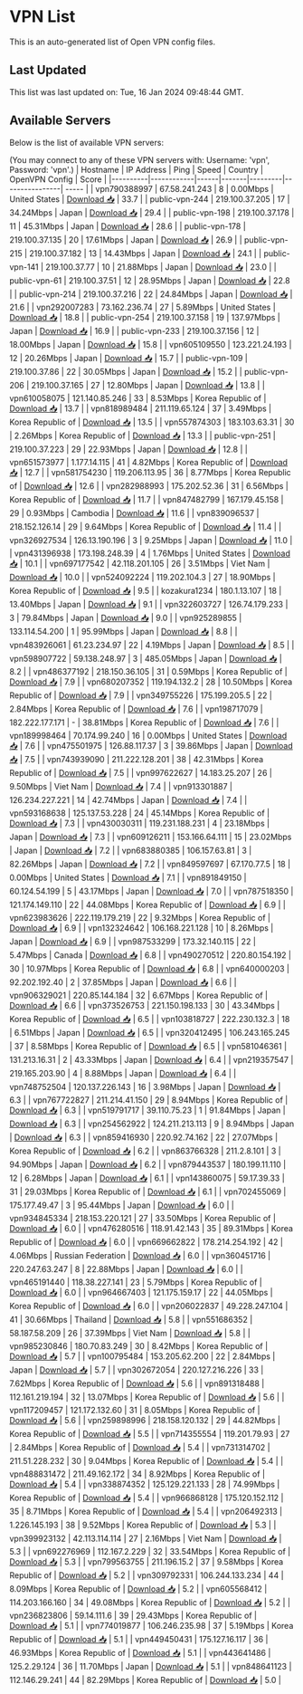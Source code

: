# VPN List

This is an auto-generated list of Open VPN config files.

## Last Updated

This list was last updated on: Tue, 16 Jan 2024 09:48:44 GMT.

## Available Servers

Below is the list of available VPN servers:

(You may connect to any of these VPN servers with: Username: 'vpn', Password: 'vpn'.)
| Hostname | IP Address | Ping | Speed | Country | OpenVPN Config | Score |
|----------|------------|------|-------|---------|----------------| ----- |
| vpn790388997 | 67.58.241.243 | 8 | 0.00Mbps | United States | [Download 📥](./configs/server_0_US.ovpn) | 33.7 |
| public-vpn-244 | 219.100.37.205 | 17 | 34.24Mbps | Japan | [Download 📥](./configs/server_1_JP.ovpn) | 29.4 |
| public-vpn-198 | 219.100.37.178 | 11 | 45.31Mbps | Japan | [Download 📥](./configs/server_2_JP.ovpn) | 28.6 |
| public-vpn-178 | 219.100.37.135 | 20 | 17.61Mbps | Japan | [Download 📥](./configs/server_3_JP.ovpn) | 26.9 |
| public-vpn-215 | 219.100.37.182 | 13 | 14.43Mbps | Japan | [Download 📥](./configs/server_4_JP.ovpn) | 24.1 |
| public-vpn-141 | 219.100.37.77 | 10 | 21.88Mbps | Japan | [Download 📥](./configs/server_5_JP.ovpn) | 23.0 |
| public-vpn-61 | 219.100.37.51 | 12 | 28.95Mbps | Japan | [Download 📥](./configs/server_6_JP.ovpn) | 22.8 |
| public-vpn-214 | 219.100.37.216 | 22 | 24.84Mbps | Japan | [Download 📥](./configs/server_7_JP.ovpn) | 21.6 |
| vpn292007283 | 73.162.236.74 | 27 | 5.89Mbps | United States | [Download 📥](./configs/server_8_US.ovpn) | 18.8 |
| public-vpn-254 | 219.100.37.158 | 19 | 137.97Mbps | Japan | [Download 📥](./configs/server_9_JP.ovpn) | 16.9 |
| public-vpn-233 | 219.100.37.156 | 12 | 18.00Mbps | Japan | [Download 📥](./configs/server_10_JP.ovpn) | 15.8 |
| vpn605109550 | 123.221.24.193 | 12 | 20.26Mbps | Japan | [Download 📥](./configs/server_11_JP.ovpn) | 15.7 |
| public-vpn-109 | 219.100.37.86 | 22 | 30.05Mbps | Japan | [Download 📥](./configs/server_12_JP.ovpn) | 15.2 |
| public-vpn-206 | 219.100.37.165 | 27 | 12.80Mbps | Japan | [Download 📥](./configs/server_13_JP.ovpn) | 13.8 |
| vpn610058075 | 121.140.85.246 | 33 | 8.53Mbps | Korea Republic of | [Download 📥](./configs/server_14_KR.ovpn) | 13.7 |
| vpn818989484 | 211.119.65.124 | 37 | 3.49Mbps | Korea Republic of | [Download 📥](./configs/server_15_KR.ovpn) | 13.5 |
| vpn557874303 | 183.103.63.31 | 30 | 2.26Mbps | Korea Republic of | [Download 📥](./configs/server_16_KR.ovpn) | 13.3 |
| public-vpn-251 | 219.100.37.223 | 29 | 22.93Mbps | Japan | [Download 📥](./configs/server_17_JP.ovpn) | 12.8 |
| vpn651573977 | 1.177.14.115 | 41 | 4.82Mbps | Korea Republic of | [Download 📥](./configs/server_18_KR.ovpn) | 12.7 |
| vpn581754230 | 119.206.113.95 | 36 | 8.77Mbps | Korea Republic of | [Download 📥](./configs/server_19_KR.ovpn) | 12.6 |
| vpn282988993 | 175.202.52.36 | 31 | 6.56Mbps | Korea Republic of | [Download 📥](./configs/server_20_KR.ovpn) | 11.7 |
| vpn847482799 | 167.179.45.158 | 29 | 0.93Mbps | Cambodia | [Download 📥](./configs/server_21_KH.ovpn) | 11.6 |
| vpn839096537 | 218.152.126.14 | 29 | 9.64Mbps | Korea Republic of | [Download 📥](./configs/server_22_KR.ovpn) | 11.4 |
| vpn326927534 | 126.13.190.196 | 3 | 9.25Mbps | Japan | [Download 📥](./configs/server_23_JP.ovpn) | 11.0 |
| vpn431396938 | 173.198.248.39 | 4 | 1.76Mbps | United States | [Download 📥](./configs/server_24_US.ovpn) | 10.1 |
| vpn697177542 | 42.118.201.105 | 26 | 3.51Mbps | Viet Nam | [Download 📥](./configs/server_25_VN.ovpn) | 10.0 |
| vpn524092224 | 119.202.104.3 | 27 | 18.90Mbps | Korea Republic of | [Download 📥](./configs/server_26_KR.ovpn) | 9.5 |
| kozakura1234 | 180.1.13.107 | 18 | 13.40Mbps | Japan | [Download 📥](./configs/server_27_JP.ovpn) | 9.1 |
| vpn322603727 | 126.74.179.233 | 3 | 79.84Mbps | Japan | [Download 📥](./configs/server_28_JP.ovpn) | 9.0 |
| vpn925289855 | 133.114.54.200 | 1 | 95.99Mbps | Japan | [Download 📥](./configs/server_29_JP.ovpn) | 8.8 |
| vpn483926061 | 61.23.234.97 | 22 | 4.19Mbps | Japan | [Download 📥](./configs/server_30_JP.ovpn) | 8.5 |
| vpn598907722 | 59.138.248.97 | 3 | 485.05Mbps | Japan | [Download 📥](./configs/server_31_JP.ovpn) | 8.2 |
| vpn486377192 | 218.150.36.105 | 31 | 0.59Mbps | Korea Republic of | [Download 📥](./configs/server_32_KR.ovpn) | 7.9 |
| vpn680207352 | 119.194.132.2 | 28 | 10.50Mbps | Korea Republic of | [Download 📥](./configs/server_33_KR.ovpn) | 7.9 |
| vpn349755226 | 175.199.205.5 | 22 | 2.84Mbps | Korea Republic of | [Download 📥](./configs/server_34_KR.ovpn) | 7.6 |
| vpn198717079 | 182.222.177.171 | - | 38.81Mbps | Korea Republic of | [Download 📥](./configs/server_35_KR.ovpn) | 7.6 |
| vpn189998464 | 70.174.99.240 | 16 | 0.00Mbps | United States | [Download 📥](./configs/server_36_US.ovpn) | 7.6 |
| vpn475501975 | 126.88.117.37 | 3 | 39.86Mbps | Japan | [Download 📥](./configs/server_37_JP.ovpn) | 7.5 |
| vpn743939090 | 211.222.128.201 | 38 | 42.31Mbps | Korea Republic of | [Download 📥](./configs/server_38_KR.ovpn) | 7.5 |
| vpn997622627 | 14.183.25.207 | 26 | 9.50Mbps | Viet Nam | [Download 📥](./configs/server_39_VN.ovpn) | 7.4 |
| vpn913301887 | 126.234.227.221 | 14 | 42.74Mbps | Japan | [Download 📥](./configs/server_40_JP.ovpn) | 7.4 |
| vpn593168638 | 125.137.53.228 | 24 | 45.14Mbps | Korea Republic of | [Download 📥](./configs/server_41_KR.ovpn) | 7.3 |
| vpn430030311 | 119.231.188.231 | 4 | 23.18Mbps | Japan | [Download 📥](./configs/server_42_JP.ovpn) | 7.3 |
| vpn609126211 | 153.166.64.111 | 15 | 23.02Mbps | Japan | [Download 📥](./configs/server_43_JP.ovpn) | 7.2 |
| vpn683880385 | 106.157.63.81 | 3 | 82.26Mbps | Japan | [Download 📥](./configs/server_44_JP.ovpn) | 7.2 |
| vpn849597697 | 67.170.77.5 | 18 | 0.00Mbps | United States | [Download 📥](./configs/server_45_US.ovpn) | 7.1 |
| vpn891849150 | 60.124.54.199 | 5 | 43.17Mbps | Japan | [Download 📥](./configs/server_46_JP.ovpn) | 7.0 |
| vpn787518350 | 121.174.149.110 | 22 | 44.08Mbps | Korea Republic of | [Download 📥](./configs/server_47_KR.ovpn) | 6.9 |
| vpn623983626 | 222.119.179.219 | 22 | 9.32Mbps | Korea Republic of | [Download 📥](./configs/server_48_KR.ovpn) | 6.9 |
| vpn132324642 | 106.168.221.128 | 10 | 8.26Mbps | Japan | [Download 📥](./configs/server_49_JP.ovpn) | 6.9 |
| vpn987533299 | 173.32.140.115 | 22 | 5.47Mbps | Canada | [Download 📥](./configs/server_50_CA.ovpn) | 6.8 |
| vpn490270512 | 220.80.154.192 | 30 | 10.97Mbps | Korea Republic of | [Download 📥](./configs/server_51_KR.ovpn) | 6.8 |
| vpn640000203 | 92.202.192.40 | 2 | 37.85Mbps | Japan | [Download 📥](./configs/server_52_JP.ovpn) | 6.6 |
| vpn906329021 | 220.85.144.184 | 32 | 6.67Mbps | Korea Republic of | [Download 📥](./configs/server_53_KR.ovpn) | 6.6 |
| vpn373526753 | 221.150.198.133 | 30 | 43.34Mbps | Korea Republic of | [Download 📥](./configs/server_54_KR.ovpn) | 6.5 |
| vpn103818727 | 222.230.132.3 | 18 | 6.51Mbps | Japan | [Download 📥](./configs/server_55_JP.ovpn) | 6.5 |
| vpn320412495 | 106.243.165.245 | 37 | 8.58Mbps | Korea Republic of | [Download 📥](./configs/server_56_KR.ovpn) | 6.5 |
| vpn581046361 | 131.213.16.31 | 2 | 43.33Mbps | Japan | [Download 📥](./configs/server_57_JP.ovpn) | 6.4 |
| vpn219357547 | 219.165.203.90 | 4 | 8.88Mbps | Japan | [Download 📥](./configs/server_58_JP.ovpn) | 6.4 |
| vpn748752504 | 120.137.226.143 | 16 | 3.98Mbps | Japan | [Download 📥](./configs/server_59_JP.ovpn) | 6.3 |
| vpn767722827 | 211.214.41.150 | 29 | 8.94Mbps | Korea Republic of | [Download 📥](./configs/server_60_KR.ovpn) | 6.3 |
| vpn519791717 | 39.110.75.23 | 1 | 91.84Mbps | Japan | [Download 📥](./configs/server_61_JP.ovpn) | 6.3 |
| vpn254562922 | 124.211.213.113 | 9 | 8.94Mbps | Japan | [Download 📥](./configs/server_62_JP.ovpn) | 6.3 |
| vpn859416930 | 220.92.74.162 | 22 | 27.07Mbps | Korea Republic of | [Download 📥](./configs/server_63_KR.ovpn) | 6.2 |
| vpn863766328 | 211.2.8.101 | 3 | 94.90Mbps | Japan | [Download 📥](./configs/server_64_JP.ovpn) | 6.2 |
| vpn879443537 | 180.199.11.110 | 12 | 6.28Mbps | Japan | [Download 📥](./configs/server_65_JP.ovpn) | 6.1 |
| vpn143860075 | 59.17.39.33 | 31 | 29.03Mbps | Korea Republic of | [Download 📥](./configs/server_66_KR.ovpn) | 6.1 |
| vpn702455069 | 175.177.49.47 | 3 | 95.44Mbps | Japan | [Download 📥](./configs/server_67_JP.ovpn) | 6.0 |
| vpn934845334 | 218.153.220.121 | 27 | 33.50Mbps | Korea Republic of | [Download 📥](./configs/server_68_KR.ovpn) | 6.0 |
| vpn476280516 | 118.91.42.143 | 35 | 89.31Mbps | Korea Republic of | [Download 📥](./configs/server_69_KR.ovpn) | 6.0 |
| vpn669662822 | 178.214.254.192 | 42 | 4.06Mbps | Russian Federation | [Download 📥](./configs/server_70_RU.ovpn) | 6.0 |
| vpn360451716 | 220.247.63.247 | 8 | 22.88Mbps | Japan | [Download 📥](./configs/server_71_JP.ovpn) | 6.0 |
| vpn465191440 | 118.38.227.141 | 23 | 5.79Mbps | Korea Republic of | [Download 📥](./configs/server_72_KR.ovpn) | 6.0 |
| vpn964667403 | 121.175.159.17 | 22 | 44.05Mbps | Korea Republic of | [Download 📥](./configs/server_73_KR.ovpn) | 6.0 |
| vpn206022837 | 49.228.247.104 | 41 | 30.66Mbps | Thailand | [Download 📥](./configs/server_74_TH.ovpn) | 5.8 |
| vpn551686352 | 58.187.58.209 | 26 | 37.39Mbps | Viet Nam | [Download 📥](./configs/server_75_VN.ovpn) | 5.8 |
| vpn985230846 | 180.70.83.249 | 30 | 8.42Mbps | Korea Republic of | [Download 📥](./configs/server_76_KR.ovpn) | 5.7 |
| vpn100795484 | 153.205.62.200 | 22 | 2.84Mbps | Japan | [Download 📥](./configs/server_77_JP.ovpn) | 5.7 |
| vpn302672054 | 220.127.216.226 | 33 | 7.62Mbps | Korea Republic of | [Download 📥](./configs/server_78_KR.ovpn) | 5.6 |
| vpn891318488 | 112.161.219.194 | 32 | 13.07Mbps | Korea Republic of | [Download 📥](./configs/server_79_KR.ovpn) | 5.6 |
| vpn117209457 | 121.172.132.60 | 31 | 8.05Mbps | Korea Republic of | [Download 📥](./configs/server_80_KR.ovpn) | 5.6 |
| vpn259898996 | 218.158.120.132 | 29 | 44.82Mbps | Korea Republic of | [Download 📥](./configs/server_81_KR.ovpn) | 5.5 |
| vpn714355554 | 119.201.79.93 | 27 | 2.84Mbps | Korea Republic of | [Download 📥](./configs/server_82_KR.ovpn) | 5.4 |
| vpn731314702 | 211.51.228.232 | 30 | 9.04Mbps | Korea Republic of | [Download 📥](./configs/server_83_KR.ovpn) | 5.4 |
| vpn488831472 | 211.49.162.172 | 34 | 8.92Mbps | Korea Republic of | [Download 📥](./configs/server_84_KR.ovpn) | 5.4 |
| vpn338874352 | 125.129.221.133 | 28 | 74.99Mbps | Korea Republic of | [Download 📥](./configs/server_85_KR.ovpn) | 5.4 |
| vpn966868128 | 175.120.152.112 | 35 | 8.71Mbps | Korea Republic of | [Download 📥](./configs/server_86_KR.ovpn) | 5.4 |
| vpn206492313 | 1.226.145.193 | 38 | 9.52Mbps | Korea Republic of | [Download 📥](./configs/server_87_KR.ovpn) | 5.3 |
| vpn399923132 | 42.113.114.114 | 27 | 2.16Mbps | Viet Nam | [Download 📥](./configs/server_88_VN.ovpn) | 5.3 |
| vpn692276969 | 112.167.2.229 | 32 | 33.54Mbps | Korea Republic of | [Download 📥](./configs/server_89_KR.ovpn) | 5.3 |
| vpn799563755 | 211.196.15.2 | 37 | 9.58Mbps | Korea Republic of | [Download 📥](./configs/server_90_KR.ovpn) | 5.2 |
| vpn309792331 | 106.244.133.234 | 44 | 8.09Mbps | Korea Republic of | [Download 📥](./configs/server_91_KR.ovpn) | 5.2 |
| vpn605568412 | 114.203.166.160 | 34 | 49.08Mbps | Korea Republic of | [Download 📥](./configs/server_92_KR.ovpn) | 5.2 |
| vpn236823806 | 59.14.111.6 | 39 | 29.43Mbps | Korea Republic of | [Download 📥](./configs/server_93_KR.ovpn) | 5.1 |
| vpn774019877 | 106.246.235.98 | 37 | 5.19Mbps | Korea Republic of | [Download 📥](./configs/server_94_KR.ovpn) | 5.1 |
| vpn449450431 | 175.127.16.117 | 36 | 46.93Mbps | Korea Republic of | [Download 📥](./configs/server_95_KR.ovpn) | 5.1 |
| vpn443641486 | 125.2.29.124 | 36 | 11.70Mbps | Japan | [Download 📥](./configs/server_96_JP.ovpn) | 5.1 |
| vpn848641123 | 112.146.29.241 | 44 | 82.29Mbps | Korea Republic of | [Download 📥](./configs/server_97_KR.ovpn) | 5.0 |
